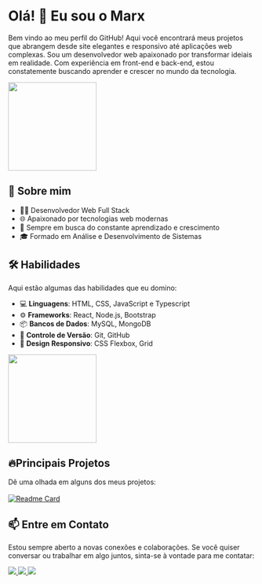 # Olá! 👋 Eu sou o Marx 

Bem vindo ao meu perfil do GitHub! Aqui você encontrará meus projetos que abrangem desde site elegantes e responsivo até aplicações web complexas. Sou um desenvolvedor web apaixonado por transformar ideiais em realidade. Com experiência em front-end e back-end, estou constatemente buscando aprender e crescer no mundo da tecnologia. <br>

<div>
    <img height="180em" src="https://github-readme-stats.vercel.app/api?username=marx-devweb&show_icons=true&theme=transparent"/>
</div>


## 🚀 Sobre mim

- 🧑‍💻 Desenvolvedor Web Full Stack
- 🌐 Apaixonado por tecnologias web modernas
- 🎯 Sempre em busca do constante aprendizado e crescimento
- 🎓 Formado em Análise e Desenvolvimento de Sistemas

## 🛠️ Habilidades

Aqui estão algumas das habilidades que eu domino:

- 💻 **Linguagens**: HTML, CSS, JavaScript e Typescript
- ⚙️ **Frameworks**: React, Node.js, Bootstrap
- 📦 **Bancos de Dados**: MySQL, MongoDB
- 📂 **Controle de Versão**: Git, GitHub
- 🎨 **Design Responsivo**: CSS Flexbox, Grid

<div>
    <img height="180em" src="https://github-readme-stats.vercel.app/api/top-langs/?username=marx-devweb&layout=compact"/>
</div>


## 🔥Principais Projetos 

Dê uma olhada em alguns dos meus projetos: <br><br>
[![Readme Card](https://github-readme-stats.vercel.app/api/pin/?username=marx-devweb&repo=meu-portfolio)](https://github.com/marx-devweb/meu-portfolio)

## 📫 Entre em Contato

Estou sempre aberto a novas conexões e colaborações. Se você quiser conversar ou trabalhar em algo juntos, sinta-se à vontade para me contatar:

<div style="display: inline_block">
    <a href="https://www.linkedin.com/in/marx-santos/" target="_blank">
        <img src="https://img.shields.io/badge/LinkedIn-0077B5?style=for-the-badge&logo=linkedin&logoColor=white"/>
    </a>
    <a href="malito:marx.devweb@gmail.com" target="_blank">
        <img src="https://img.shields.io/badge/Gmail-D14836?style=for-the-badge&logo=gmail&logoColor=white"/>
    </a>
    <a href="https://api.whatsapp.com/send?phone=5561996530683" target="_blank">
        <img src="https://img.shields.io/badge/WhatsApp-25D366?style=for-the-badge&logo=whatsapp&logoColor=white"/>
    </a>
</div>


